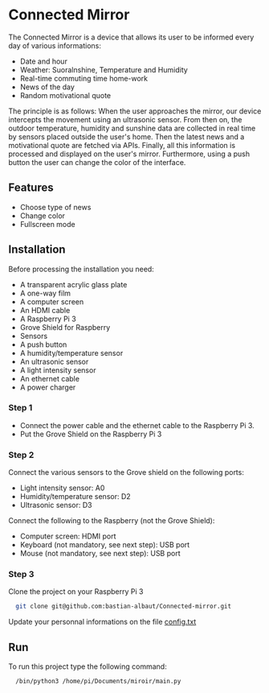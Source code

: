 # Connected Mirror

The Connected Mirror is a device that allows its user to be informed every day of various informations:

- Date and hour
- Weather: Suoralnshine, Temperature and Humidity
- Real-time commuting time home-work
- News of the day
- Random motivational quote

The principle is as follows: When the user approaches the mirror, our device intercepts the movement using an ultrasonic sensor. From then on, the outdoor temperature, humidity and sunshine data are collected in real time by sensors placed outside the user's home. Then the latest news and a motivational quote are fetched via APIs. Finally, all this information is processed and displayed on the user's mirror. Furthermore, using a push button the user can change the color of the interface.

## Features

- Choose type of news
- Change color
- Fullscreen mode

## Installation

Before processing the installation you need:
- A transparent acrylic glass plate
- A one-way film
- A computer screen
- An HDMI cable
- A Raspberry Pi 3
- Grove Shield for Raspberry
- Sensors
- A push button
- A humidity/temperature sensor
- An ultrasonic sensor
- A light intensity sensor
- An ethernet cable
- A power charger

### Step 1

- Connect the power cable and the ethernet cable to the Raspberry Pi 3.
- Put the Grove Shield on the Raspberry Pi 3 

### Step 2

Connect the various sensors to the Grove shield on the following ports:
- Light intensity sensor: A0
- Humidity/temperature sensor: D2
- Ultrasonic sensor: D3

Connect the following to the Raspberry (not the Grove Shield):
- Computer screen: HDMI port
- Keyboard (not mandatory, see next step): USB port
- Mouse (not mandatory, see next step): USB port

### Step 3

Clone the project on your Raspberry Pi 3

```bash
  git clone git@github.com:bastian-albaut/Connected-mirror.git
```
Update your personnal informations on the file [config.txt](https://github.com/bastian-albaut/Connected-mirror/blob/main/config.txt)

## Run

To run this project type the following command:

```bash
  /bin/python3 /home/pi/Documents/miroir/main.py
```
